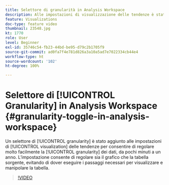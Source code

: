 ```yaml
---
title: Selettore di granularità in Analysis Workspace
description: Alle impostazioni di visualizzazione delle tendenze è stato aggiunto un selettore di granularità che consente di regolare molto facilmente la granularità dei dati, da pochi minuti a un anno. Questa impostazione consente di regolare sia il grafico che la tabella sorgente, evitando di dover eseguire i passaggi necessari per visualizzare e modificare la tabella.
feature: Visualizations
doc-type: feature video
thumbnail: 23548.jpg
kt: 1770
role: User
level: Beginner
exl-id: 35746c54-fb23-44bd-be95-d79c2b1705f9
source-git-commit: ad0fa7f4e781d826a3a10a5ad7e7022334cb44e4
workflow-type: ht
source-wordcount: '102'
ht-degree: 100%

---
```


# Selettore di [!UICONTROL Granularity] in Analysis Workspace {#granularity-toggle-in-analysis-workspace}

Un selettore di [!UICONTROL granularity] è stato aggiunto alle impostazioni di [!UICONTROL visualization] delle tendenze per consentire di regolare molto facilmente la [!UICONTROL granularity] dei dati, da pochi minuti a un anno. L’impostazione consente di regolare sia il grafico che la tabella sorgente, evitando di dover eseguire i passaggi necessari per visualizzare e manipolare la tabella.

>[!VIDEO](https://video.tv.adobe.com/v/23548/?quality=12)
